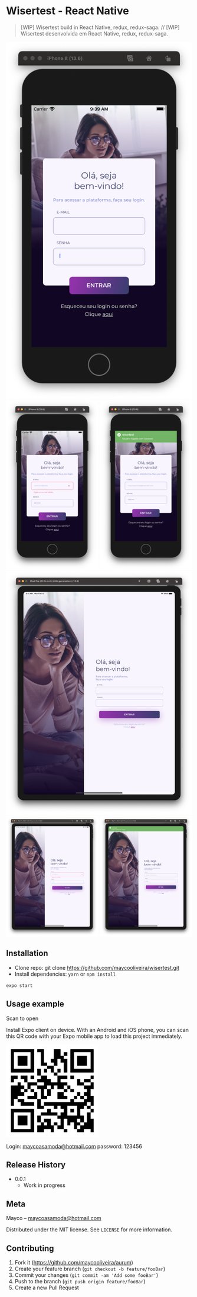 
# Wisertest - React Native
> [WIP] Wisertest build in React Native, redux, redux-saga.
//
> [WIP] Wisertest desenvolvida em React Native, redux, redux-saga.


<div align="center" styles="flex-direction: row;">
  <img alt="Wiser" title="#screen" src="prints/print1.png" />
</div>
<div align="center" styles="flex-direction: row;">
  <img alt="Wiser" title="#screen" width="250px" src="prints/print2.png" />
  <img alt="Wiser" title="#screen" width="250px" src="prints/print3.png" />
 </div>
 <div align="center" styles="flex-direction: row;">
  <img alt="Wiser" title="#screen" src="prints/print4.png" />
</div>
<div align="center" styles="flex-direction: row;">
   <img alt="Wiser" title="#screen" width="250px" src="prints/print5.png" />
   <img alt="Wiser" title="#screen" width="250px" src="prints/print6.png" />
 </div>


## Installation

- Clone repo: git clone https://github.com/maycooliveira/wisertest.git
- Install dependencies: `yarn` or `npm install`
  
```sh
expo start
```

## Usage example
Scan to open

Install Expo client on device.
With an Android and iOS phone, you can scan this QR code with your Expo mobile app to load this project immediately.

  <img alt="Expo" title="#screen" width="250px" src="prints/qrcode.png" />
  
Login: maycoasamoda@hotmail.com
password: 123456
  
## Release History

* 0.0.1
    * Work in progress
    
## Meta

Mayco – maycoasamoda@hotmail.com

Distributed under the MIT license. See ``LICENSE`` for more information.
    
## Contributing

1. Fork it (<https://github.com/maycooliveira/aurum>)
2. Create your feature branch (`git checkout -b feature/fooBar`)
3. Commit your changes (`git commit -am 'Add some fooBar'`)
4. Push to the branch (`git push origin feature/fooBar`)
5. Create a new Pull Request
    
 
